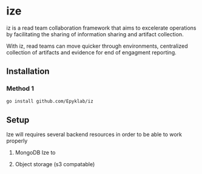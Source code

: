 # ize

iz is a read team collaboration framework that aims to excelerate operations
by facilitating the sharing of information sharing and artifact collection.

With iz, read teams can move quicker through environments, centralized collection
of artifacts and evidence for end of engagment reporting. 

## Installation

### Method 1

```bash
go install github.com/Epyklab/iz
```

## Setup

Ize will requires several backend resources in order to be able to work properly

1. MongoDB
Ize to


2. Object storage (s3 compatable)

